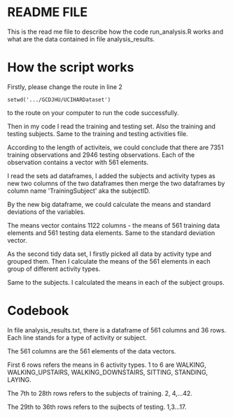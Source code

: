 # README FILE 

This is the read me file to describe how the code run_analysis.R works and what are the data contained in file analysis_results.

<h1>How the script works</h1>

Firstly, please change the route in line 2
```
setwd('.../GCDJHU/UCIHARDataset')
```
to the route on your computer to run the code successfully.

Then in my code I read the training and testing set. Also the training and testing subjects. Same to the training and testing activities file. 

According to the length of activiteis, we could conclude that there are 7351 training observations and 2946 testing observations. Each of the observation contains a vector with 561 elements. 

I read the sets ad dataframes, I added the subjects and activity types as new two columns of the two dataframes then merge the two dataframes by column name 'TrainingSubject' aka the subjectID.

By the new big dataframe, we could calculate the means and standard deviations of the variables. 

The means vector contains 1122 columns - the means of 561 training data elements and 561 testing data elements. 
Same to the standard deviation vector.

As the second tidy data set, I firstly picked all data by activity type and grouped them. Then I calculate the means of the 561 elements in each group of different activity types.

Same to the subjects. I calculated the means in each of the subject groups.

<h1>Codebook</h1>

In file analysis_results.txt, there is a dataframe of 561 columns and 36 rows. Each line stands for a type of activity or subject. 

The 561 columns are the 561 elements of the data vectors.

First 6 rows refers the means in 6 activity types. 1 to 6 are WALKING, WALKING_UPSTAIRS, WALKING_DOWNSTAIRS, SITTING, STANDING, LAYING.

The 7th to 28th rows refers to the subjects of training. 2, 4,...42.

The 29th to 36th rows refers to the sujbects of testing. 1,3...17.

